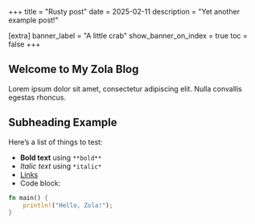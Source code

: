 +++
title = "Rusty post"
date = 2025-02-11
description = "Yet another example post!"

[extra] 
banner_label = "A little crab"
show_banner_on_index = true
toc = false
+++

## Welcome to My Zola Blog

Lorem ipsum dolor sit amet, consectetur adipiscing elit. Nulla convallis egestas rhoncus. 

## Subheading Example

Here’s a list of things to test:

- **Bold text** using `**bold**`
- *Italic text* using `*italic*`
- [Links](https://example.com)
- Code block:

```rust
fn main() {
    println!("Hello, Zola!");
}